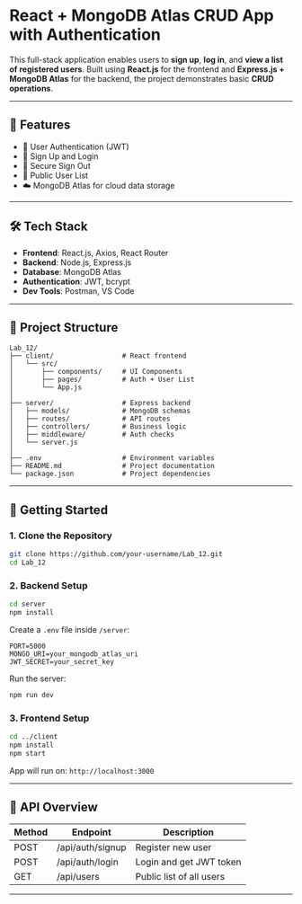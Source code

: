 # React + MongoDB Atlas CRUD App with Authentication

This full-stack application enables users to **sign up**, **log in**, and **view a list of registered users**. Built using **React.js** for the frontend and **Express.js + MongoDB Atlas** for the backend, the project demonstrates basic **CRUD operations**.

---

## 🌟 Features

- 🔐 User Authentication (JWT)
- 📝 Sign Up and Login
- 🚪 Secure Sign Out
- 👥 Public User List
- ☁️ MongoDB Atlas for cloud data storage

---

## 🛠 Tech Stack

- **Frontend**: React.js, Axios, React Router
- **Backend**: Node.js, Express.js
- **Database**: MongoDB Atlas
- **Authentication**: JWT, bcrypt
- **Dev Tools**: Postman, VS Code

---

## 📁 Project Structure

```text
Lab_12/
├── client/                 # React frontend
│   └── src/
│       ├── components/     # UI Components
│       ├── pages/          # Auth + User List
│       └── App.js
│
├── server/                 # Express backend
│   ├── models/             # MongoDB schemas
│   ├── routes/             # API routes
│   ├── controllers/        # Business logic
│   ├── middleware/         # Auth checks
│   └── server.js
│
├── .env                    # Environment variables
├── README.md               # Project documentation
└── package.json            # Project dependencies
```

---

## 🚀 Getting Started

### 1. Clone the Repository

```bash
git clone https://github.com/your-username/Lab_12.git
cd Lab_12
```

### 2. Backend Setup

```bash
cd server
npm install
```

Create a `.env` file inside `/server`:

```
PORT=5000
MONGO_URI=your_mongodb_atlas_uri
JWT_SECRET=your_secret_key
```

Run the server:

```bash
npm run dev
```

### 3. Frontend Setup

```bash
cd ../client
npm install
npm start
```

App will run on: `http://localhost:3000`

---

## 🧪 API Overview

| Method | Endpoint          | Description              |
|--------|-------------------|--------------------------|
| POST   | /api/auth/signup  | Register new user        |
| POST   | /api/auth/login   | Login and get JWT token  |
| GET    | /api/users        | Public list of all users |

---




